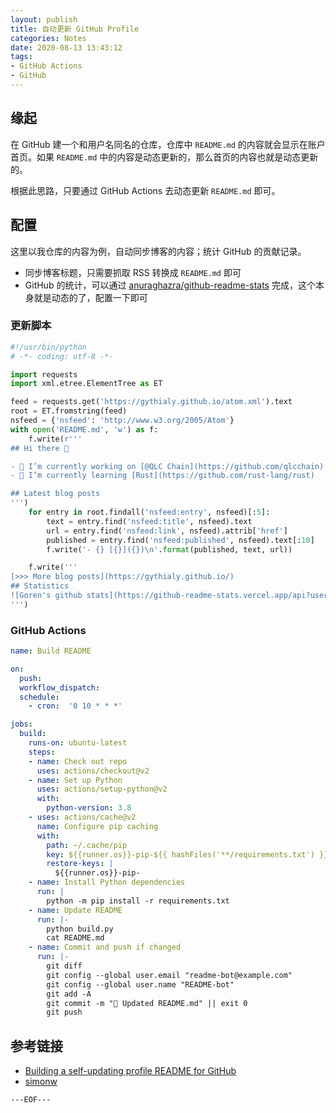 ```yaml
---
layout: publish
title: 自动更新 GitHub Profile
categories: Notes
date: 2020-08-13 13:43:12
tags:
- GitHub Actions
- GitHub
---
```


## 缘起

在 GitHub 建一个和用户名同名的仓库，仓库中 `README.md` 的内容就会显示在账户首页。如果 `README.md` 中的内容是动态更新的，那么首页的内容也就是动态更新的。

根据此思路，只要通过 GitHub Actions 去动态更新 `README.md` 即可。

## 配置

这里以我仓库的内容为例，自动同步博客的内容；统计 GitHub 的贡献记录。

- 同步博客标题，只需要抓取 RSS 转换成 `README.md` 即可
- GitHub 的统计，可以通过 [anuraghazra/github-readme-stats](https://github.com/anuraghazra/github-readme-stats) 完成，这个本身就是动态的了，配置一下即可

### 更新脚本
```python
#!/usr/bin/python
# -*- coding: utf-8 -*-

import requests
import xml.etree.ElementTree as ET

feed = requests.get('https://gythialy.github.io/atom.xml').text
root = ET.fromstring(feed)
nsfeed = {'nsfeed': 'http://www.w3.org/2005/Atom'}
with open('README.md', 'w') as f:
    f.write(r'''
## Hi there 👋

- 🔭 I’m currently working on [@QLC Chain](https://github.com/qlcchain)
- 🌱 I’m currently learning [Rust](https://github.com/rust-lang/rust)

## Latest blog posts
''')
    for entry in root.findall('nsfeed:entry', nsfeed)[:5]:
        text = entry.find('nsfeed:title', nsfeed).text
        url = entry.find('nsfeed:link', nsfeed).attrib['href']
        published = entry.find('nsfeed:published', nsfeed).text[:10]
        f.write('- {} [{}]({})\n'.format(published, text, url))

    f.write('''
[>>> More blog posts](https://gythialy.github.io/)
## Statistics
![Goren's github stats](https://github-readme-stats.vercel.app/api?username=gythialy&count_private=true&show_icons=true)
''')
```

### GitHub Actions

```yml
name: Build README

on:
  push:
  workflow_dispatch:
  schedule:
    - cron:  '0 10 * * *'

jobs:
  build:
    runs-on: ubuntu-latest
    steps:
    - name: Check out repo
      uses: actions/checkout@v2
    - name: Set up Python
      uses: actions/setup-python@v2
      with:
        python-version: 3.8
    - uses: actions/cache@v2
      name: Configure pip caching
      with:
        path: ~/.cache/pip
        key: ${{runner.os}}-pip-${{ hashFiles('**/requirements.txt') }}
        restore-keys: |
          ${{runner.os}}-pip-
    - name: Install Python dependencies
      run: |
        python -m pip install -r requirements.txt
    - name: Update README
      run: |-
        python build.py
        cat README.md
    - name: Commit and push if changed
      run: |-
        git diff
        git config --global user.email "readme-bot@example.com"
        git config --global user.name "README-bot"
        git add -A
        git commit -m "🤖 Updated README.md" || exit 0
        git push
```


## 参考链接
- [Building a self-updating profile README for GitHub](https://news.ycombinator.com/item?id=23807881)
- [simonw](https://github.com/simonw/simonw)

`---EOF---`